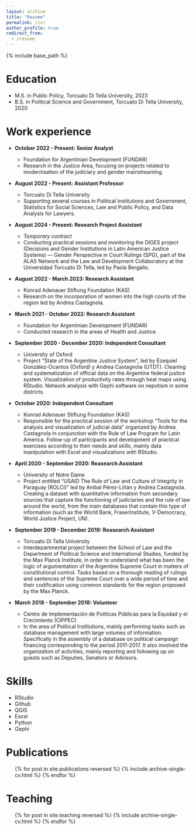 ```yaml
---
layout: archive
title: "Resume"
permalink: /cv/
author_profile: true
redirect_from:
  - /resume
---
```


{% include base_path %}

Education
======
* M.S. in Public Policy, Torcuato Di Tella University, 2023
* B.S. in Political Science and Government, Torcuato Di Tella University, 2020

Work experience
======
* **October 2022 - Present: Senior Analyst**
  * Foundation for Argentinian Development (FUNDAR)
  * Research in the Justice Area, focusing on projects related to modernisation of the judiciary and gender mainstreaming.

* **August 2022 - Present: Assistant Professor**
  * Torcuato Di Tella University 
  * Supporting several courses in Political Institutions and Government, Statistics for Social Sciences, Law and Public Policy, and Data Analysis for Lawyers.

* **August 2024 - Present: Research Project Assistant**
  * *Temporary contract*
  * Conducting practical sessions and monitoring the DIGES project (Decisions and Gender Institutions in Latin American Justice Systems) — Gender Perspective in Court Rulings (SPG), part of the ALAS Network and the Law and Development Collaboratory at the Universidad Torcuato Di Tella, led by Paola Bergallo.
  
* **August 2022 - March 2023: Research Assistant**
  * Konrad Adenauer Stiftung Foundation (KAS)
  * Research on the incorporation of women into the high courts of the region led by Andrea Castagnola. 

* **March 2021 - October 2022: Research Assistant**
  * Foundation for Argentinian Development (FUNDAR)
  * Conducted research in the areas of Health and Justice.

* **September 2020 - December 2020: Independent Consultant**
  * University of Oxford
  * Project "State of the Argentine Justice System", led by Ezequiel González-Ocantos (Oxford) y Andrea Castagnola (UTDT). Cleaning and systematization of official data on the Argentine federal justice system. Visualization of productivity rates through heat maps using RStudio. Network analysis with Gephi software on nepotism in some districts.

* **October 2020: Independent Consultant**
  * Konrad Adenauer Stiftung Foundation (KAS)
  * Responsible for the practical session of the workshop “Tools for the analysis and visualization of judicial data” organized by Andrea Castagnola in conjunction with the Rule of Law Program for Latin America. Follow-up of participants and development of practical exercises according to their needs and skills, mainly data manipulation with Excel and visualizations with RStudio.

* **April 2020 - September 2020: Reasearch Assistant**
  * University of Notre Dame
  * Project entitled “USAID The Rule of Law and Culture of Integrity in Paraguay (ROLCI)” led by Aníbal Pérez-Liñán y Andrea Castagnola. Creating a dataset with quantitative information from secondary sources that capture the functioning of judiciaries and the rule of law around the world, from the main databases that contain this type of information (such as the World Bank, FraserInstitute, V-Democracy, World Justice Project, UN). 

* **September 2019 - December 2019: Reasearch Assistant**
  * Torcuato Di Tella University
  * Interdepartmental project between the School of Law and the Department of Political Science and International Studies, funded by the Max Planck Institute, in order to understand what has been the logic of argumentation of the Argentine Supreme Court in matters of constitutional control. Tasks based on a thorough reading of rulings and sentences of the Supreme Court over a wide period of time and their codification using common standards for the region proposed by the Max Planck. 

* **March 2018 - September 2018: Volunteer**
  * Centro de Implementación de Políticas Públicas para la Equidad y el Crecimiento (CIPPEC)
  * In the area of Political Institutions, mainly performing tasks such as database management with large volumes of information. Specifically in the assembly of a database on political campaign financing corresponding to the period 2011-2017. It also involved the organization of activities, mainly reporting and following up on guests such as Deputies, Senators or Advisors. 

Skills
======
* RStudio
* Github
* QGIS 
* Excel
* Python
* Gephi
 
Publications
======
  <ul>{% for post in site.publications reversed %}
    {% include archive-single-cv.html %}
  {% endfor %}</ul>
  
Teaching
======
  <ul>{% for post in site.teaching reversed %}
    {% include archive-single-cv.html %}
  {% endfor %}</ul>
  
